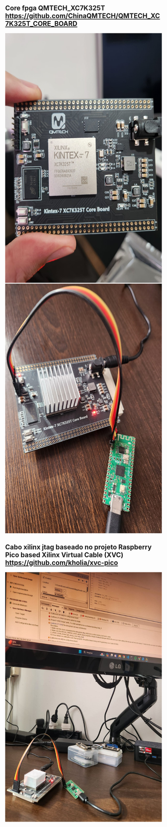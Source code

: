 ## Core fpga QMTECH_XC7K325T https://github.com/ChinaQMTECH/QMTECH_XC7K325T_CORE_BOARD
<img width="600" height="800" src="image/1.jpg">

<img width="600" height="800" src="image/2.jpg">

## Cabo xilinx jtag baseado no projeto Raspberry Pico based Xilinx Virtual Cable (XVC) https://github.com/kholia/xvc-pico
<img width="600" height="800" src="image/3.jpg">
